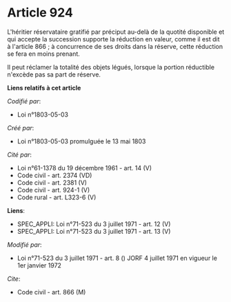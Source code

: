 # Article 924

L'héritier réservataire gratifié par préciput au-delà de la quotité disponible et qui accepte la succession supporte la
réduction en valeur, comme il est dit à l'article 866 ; à concurrence de ses droits dans la réserve, cette réduction se fera
en moins prenant.

Il peut réclamer la totalité des objets légués, lorsque la portion réductible n'excède pas sa part de réserve.

**Liens relatifs à cet article**

_Codifié par_:

  - Loi n°1803-05-03

_Créé par_:

  - Loi n°1803-05-03 promulguée le 13 mai 1803

_Cité par_:

  - Loi n°61-1378 du 19 décembre 1961 - art. 14 (V)
  - Code civil - art. 2374 (VD)
  - Code civil - art. 2381 (V)
  - Code civil - art. 924-1 (V)
  - Code rural - art. L323-6 (V)

**Liens**:

  - SPEC_APPLI: Loi n°71-523 du 3 juillet 1971 - art. 12 (V)
  - SPEC_APPLI: Loi n°71-523 du 3 juillet 1971 - art. 13 (V)

_Modifié par_:

  - Loi n°71-523 du 3 juillet 1971 - art. 8 () JORF 4 juillet 1971 en vigueur le 1er janvier 1972

_Cite_:

  - Code civil - art. 866 (M)
